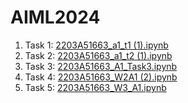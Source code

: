 # AIML2024
1. Task 1: [2203A51663_a1_t1 (1).ipynb](https://github.com/karthikambaragonda/AIML2024/blob/main/2203A51663_a1_t1%20(1).ipynb)
2. Task 2: [2203A51663_a1_t2 (1).ipynb](https://github.com/karthikambaragonda/AIML2024/blob/main/2203A51663_a1_t2%20(1).ipynb)
3. Task 3: [2203A51663_A1_Task3.ipynb](https://github.com/karthikambaragonda/AIML2024/blob/main/2203A51663_A1_Task3.ipynb)
4. Task 4: [2203A51663_W2A1 (2).ipynb](https://github.com/karthikambaragonda/AIML2024/blob/main/2203A51663_W2A1%20(2).ipynb)
5. Task 5: [2203A51663_W3_A1.ipynb](https://github.com/karthikambaragonda/AIML2024/blob/main/2203a51663_w3_a1.ipynb)

